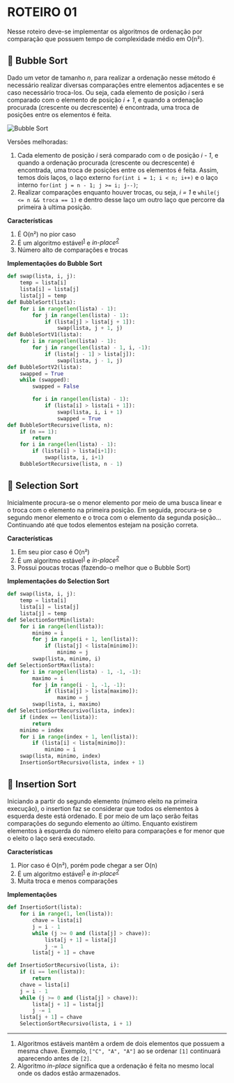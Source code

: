 # ROTEIRO 01

Nesse roteiro deve-se implementar os algoritmos de ordenação por comparação que possuem tempo de complexidade médio em O(n²).

## 🔎 Bubble Sort

Dado um vetor de tamanho _n_, para realizar a ordenação nesse método é necessário realizar diversas comparações entre elementos adjacentes e se caso necessário troca-los. Ou seja, cada elemento de posição _i_ será comparado com o elemento de posição _i + 1_, e quando a ordenação procurada (crescente ou decrescente) é encontrada, uma troca de posições entre os elementos é feita.  

![Bubble Sort](https://commons.wikimedia.org/wiki/File:Bubble-sort.gif#/media/File:Bubble-sort.gif)

Versões melhoradas:
1. Cada elemento de posição _i_ será comparado com o de posição _i - 1_, e quando a ordenação procurada (crescente ou decrescente) é encontrada, uma troca de posições entre os elementos é feita. Assim, temos dois laços, o laço externo `for(int i = 1; i < n; i++)` e o laço interno `for(int j = n - 1; j >= i; j--)`;
2. Realizar comparações enquanto houver trocas, ou seja, _i = 1_ e `while(j <= n && troca == 1)` e dentro desse laço um outro laço que percorre da primeira à ultima posição.

**Características**
1. É O(n²) no pior caso
2. É um algoritmo estável<sup>[1](#footnote-1)</sup> e _in-place<sup>[2](#footnote-2)</sup>_
3. Número alto de comparações e trocas


**Implementações do Bubble Sort**
```python
def swap(lista, i, j):
    temp = lista[i]
    lista[i] = lista[j]
    lista[j] = temp
def BubbleSort(lista):
    for i in range(len(lista) - 1):
        for j in range(len(lista) - 1):
            if (lista[j] > lista[j + 1]):
                swap(lista, j + 1, j)
def BubbleSortV1(lista):
    for i in range(len(lista) - 1):
        for j in range(len(lista) - 1, i, -1):
            if (lista[j - 1] > lista[j]):
                swap(lista, j - 1, j)
def BubbleSortV2(lista):
    swapped = True
    while (swapped):
        swapped = False

        for i in range(len(lista) - 1):
            if (lista[i] > lista[i + 1]):
                swap(lista, i, i + 1)
                swapped = True
def BubbleSortRecursive(lista, n):
    if (n == 1):
        return
    for i in range(len(lista) - 1):
        if (lista[i] > lista[i+1]):
            swap(lista, i, i+1)
    BubbleSortRecursive(lista, n - 1)
```

## 🔎 Selection Sort

Inicialmente procura-se o menor elemento por meio de uma busca linear e o troca com o elemento na primeira posição. Em seguida, procura-se o segundo menor elemento e o troca com o elemento da segunda posição... Continuando até que todos elementos estejam na posição correta.

**Características**
1. Em seu pior caso é O(n²)
2. É um algoritmo estável<sup>[1](#footnote-1)</sup> e _in-place<sup>[2](#footnote-2)</sup>_
3. Possui poucas trocas (fazendo-o melhor que o Bubble Sort)

**Implementações do Selection Sort**
```python
def swap(lista, i, j):
    temp = lista[i]
    lista[i] = lista[j]
    lista[j] = temp
def SelectionSortMin(lista):
    for i in range(len(lista)):
        minimo = i
        for j in range(i + 1, len(lista)):
            if (lista[j] < lista[minimo]):
                minimo = j
        swap(lista, minimo, i)
def SelectionSortMax(lista):
    for i in range(len(lista) - 1, -1, -1):
        maximo = i
        for j in range(i - 1, -1, -1):
            if (lista[j] > lista[maximo]):
                maximo = j
        swap(lista, i, maximo)
def SelectionSortRecursivo(lista, index):
    if (index == len(lista)):
        return
    minimo = index
    for i in range(index + 1, len(lista)):
        if (lista[i] < lista[minimo]):
            minimo = i
    swap(lista, minimo, index)
    InsertionSortRecursivo(lista, index + 1)
```

## 🔎 Insertion Sort

Iniciando a partir do segundo elemento (número eleito na primeira execução), o insertion faz se considerar que todos os elementos à esquerda deste está ordenado. E por meio de um laço serão feitas comparações do segundo elemento ao último. Enquanto existirem elementos à esquerda do número eleito para comparações e for menor que o eleito o laço será executado.

**Características**
1. Pior caso é O(n²), porém pode chegar a ser O(n)
2. É um algoritmo estável<sup>[1](#footnote-1)</sup> e _in-place<sup>[2](#footnote-2)</sup>_
3. Muita troca e menos comparações

**Implementações**
```python
def InsertioSort(lista):
    for i in range(1, len(lista)):
        chave = lista[i]
        j = i - 1
        while (j >= 0 and (lista[j] > chave)):
            lista[j + 1] = lista[j]
            j -= 1
        lista[j + 1] = chave

def InsertioSortRecursivo(lista, i):
    if (i == len(lista)):
        return
    chave = lista[i]
    j = i - 1
    while (j >= 0 and (lista[j] > chave)):
        lista[j + 1] = lista[j]
        j -= 1
    lista[j + 1] = chave
    SelectionSortRecursivo(lista, i + 1)
```

____________________________________________________
1. <a name="footnote-1"></a> Algoritmos estáveis mantêm a ordem de dois elementos que possuem a mesma chave. Exemplo, `["C", "A", "A"]` ao se ordenar `[1]` continuará aparecendo antes de `[2]`.
2. <a name="footnote-2"></a> Algoritmo _in-place_ significa que a ordenação é feita no mesmo local onde os dados estão armazenados.